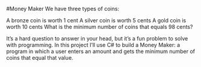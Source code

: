 #Money Maker
We have three types of coins:

A bronze coin is worth 1 cent
A silver coin is worth 5 cents
A gold coin is worth 10 cents
What is the minimum number of coins that equals 98 cents?

It’s a hard question to answer in your head, but it’s a fun problem to solve with programming. 
In this project I’ll use C# to build a Money Maker: a program in which a user enters an amount and gets the minimum number of coins that equal that value.
